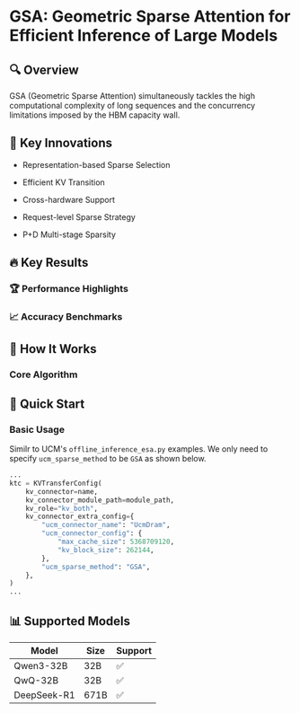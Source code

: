 # GSA: Geometric Sparse Attention for Efficient Inference of Large Models

## 🔍 Overview  

GSA (Geometric Sparse Attention) simultaneously tackles the high computational complexity of long sequences and the concurrency limitations imposed by the HBM capacity wall.


## 🎯 Key Innovations

- Representation-based Sparse Selection

- Efficient KV Transition

- Cross-hardware Support

- Request-level Sparse Strategy

- P+D Multi-stage Sparsity


## 🔥 Key Results

### 🏆 Performance Highlights

### 📈 Accuracy Benchmarks

## 🧠 How It Works

### Core Algorithm

## 🚦 Quick Start  


### Basic Usage
Similr to UCM's `offline_inference_esa.py` examples. We only need to specify `ucm_sparse_method` to be `GSA` as shown below.


```python
...
ktc = KVTransferConfig(
    kv_connector=name,
    kv_connector_module_path=module_path,
    kv_role="kv_both",
    kv_connector_extra_config={
        "ucm_connector_name": "UcmDram",
        "ucm_connector_config": {
            "max_cache_size": 5368709120,
            "kv_block_size": 262144,
        },
        "ucm_sparse_method": "GSA",
    },
)
...
```


## 📊 Supported Models

| Model | Size | Support |
|-------|------|-----------|
| Qwen3-32B | 32B | ✅ |
| QwQ-32B | 32B | ✅ |
| DeepSeek-R1 | 671B | ✅ |